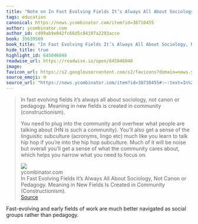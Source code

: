 ```yaml
---
title: "Note on In Fast Evolving Fields It’s Always All About Sociology, Not Canon or Pedagogy. Meaning in New Fields Is Created in Community (Constructionism). via ycombinator.com"
tags: education
canonical: https://news.ycombinator.com/item?id=38710455
author: ycombinator.com
author_id: cd99ab9e042fc66d5c84197a2293acce
book: 35639569
book_title: "In Fast Evolving Fields It’s Always All About Sociology, Not Canon or Pedagogy. Meaning in New Fields Is Created in Community (Constructionism)."
hide_title: true
highlight_id: 645046048
readwise_url: https://readwise.io/open/645046048
image: 
favicon_url: https://s2.googleusercontent.com/s2/favicons?domain=news.ycombinator.com
source_emoji: 🌐
source_url: "https://news.ycombinator.com/item?id=38710455#:~:text=In%20fast%20evolving,to%20focus%20on."
---
```


> In fast evolving fields it’s always all about sociology, not canon or pedagogy. Meaning in new fields is created in community (constructionism).
> 
> You need to plug into the community and overhear what people are talking about (HN is such a community). You’ll also get a sense of the linguistic subculture (acronyms, lingo etc) much like you learn to talk hip hop if you’re into the hip hop subculture. Much of it will be noise but overall you’ll get a sense of what the community cares about, which helps you narrow what you need to focus on.
> <div class="quoteback-footer"><div class="quoteback-avatar"><img class="mini-favicon" src="https://s2.googleusercontent.com/s2/favicons?domain=news.ycombinator.com"></div><div class="quoteback-metadata"><div class="metadata-inner"><span style="display:none">FROM:</span><div aria-label="ycombinator.com" class="quoteback-author"> ycombinator.com</div><div aria-label="In Fast Evolving Fields It’s Always All About Sociology, Not Canon or Pedagogy. Meaning in New Fields Is Created in Community (Constructionism)." class="quoteback-title"> In Fast Evolving Fields It’s Always All About Sociology, Not Canon or Pedagogy. Meaning in New Fields Is Created in Community (Constructionism).</div></div></div><div class="quoteback-backlink"><a target="_blank" aria-label="go to the full text of this quotation" rel="noopener" href="https://news.ycombinator.com/item?id=38710455#:~:text=In%20fast%20evolving,to%20focus%20on." class="quoteback-arrow"> Source</a></div></div>

Fast-evolving and early fields of work are much better navigated as social groups rather than pedagogy.